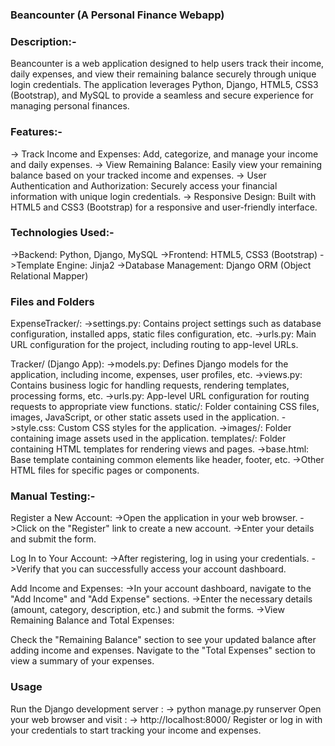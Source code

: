### Beancounter (A Personal Finance Webapp)

### Description:-
Beancounter is a web application designed to help users track their income, daily expenses, and view their remaining balance securely through unique login credentials. 
The application leverages Python, Django, HTML5, CSS3 (Bootstrap), and MySQL to provide a seamless and secure experience for managing personal finances.

### Features:-
-> Track Income and Expenses: Add, categorize, and manage your income and daily expenses.
-> View Remaining Balance: Easily view your remaining balance based on your tracked income and expenses.
-> User Authentication and Authorization: Securely access your financial information with unique login credentials.
-> Responsive Design: Built with HTML5 and CSS3 (Bootstrap) for a responsive and user-friendly interface.

### Technologies Used:-
->Backend: Python, Django, MySQL
->Frontend: HTML5, CSS3 (Bootstrap)
->Template Engine: Jinja2
->Database Management: Django ORM (Object Relational Mapper)

### Files and Folders
ExpenseTracker/:
  ->settings.py: Contains project settings such as database configuration, installed apps, static files configuration, etc.
  ->urls.py: Main URL configuration for the project, including routing to app-level URLs.
  
Tracker/ (Django App):
  ->models.py: Defines Django models for the application, including income, expenses, user profiles, etc.
  ->views.py: Contains business logic for handling requests, rendering templates, processing forms, etc.
  ->urls.py: App-level URL configuration for routing requests to appropriate view functions.
static/: Folder containing CSS files, images, JavaScript, or other static assets used in the application.
  ->style.css: Custom CSS styles for the application.
  ->images/: Folder containing image assets used in the application.
templates/: Folder containing HTML templates for rendering views and pages.
  ->base.html: Base template containing common elements like header, footer, etc.
  ->Other HTML files for specific pages or components.

### Manual Testing:-
Register a New Account:
  ->Open the application in your web browser.
  ->Click on the "Register" link to create a new account.
  ->Enter your details and submit the form.
  
Log In to Your Account:
  ->After registering, log in using your credentials.
  ->Verify that you can successfully access your account dashboard.
  
Add Income and Expenses:
  ->In your account dashboard, navigate to the "Add Income" and "Add Expense" sections.
  ->Enter the necessary details (amount, category, description, etc.) and submit the forms.
  ->View Remaining Balance and Total Expenses:

Check the "Remaining Balance" section to see your updated balance after adding income and expenses.
Navigate to the "Total Expenses" section to view a summary of your expenses.

### Usage
Run the Django development server :
   -> python manage.py runserver
Open your web browser and visit : 
   -> http://localhost:8000/
Register or log in with your credentials to start tracking your income and expenses.
